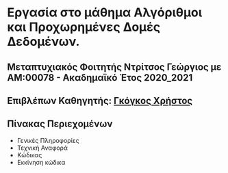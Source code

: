 # Εργασία στο μάθημα Αλγόριθμοι και Προχωρημένες Δομές Δεδομένων.
## Μεταπτυχιακός Φοιτητής Ντρίτσος Γεώργιος με ΑΜ:00078 - Ακαδημαϊκό Έτος 2020_2021
## Επιβλέπων Καθηγητής: [Γκόγκος Χρήστος](https://github.com/chgogos)


## Πίνακας Περιεχομένων
* Γενικές Πληροφορίες
* Τεχνική Αναφορά
* Κώδικας
* Εκκίνηση κώδικα
